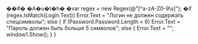 ��#� �A�u�t�h�
�var regex = new Regex(@"[^a-zA-Z0-9\s]");
�if (regex.IsMatch(Login.Text)) Error.Text = "Логин не должен содержать спецсимволы";
                    else
                    {
                        if (Password.Password.Length < 6) Error.Text = "Пароль должен быть больше 5 символов";
                        else
                        {
                            Error.Text = "";
                            window1.Show();
                        }
                    }

